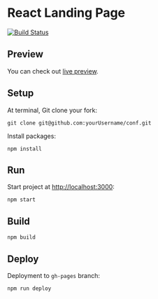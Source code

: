 # React Landing Page

[![Build Status](https://travis-ci.com/trainplane/react-ismailulasbayram.svg?token=8UxRpCzRgX9jXf4b3ENP&branch=master)](https://travis-ci.com/trainplane/react-ismailulasbayram)

## Preview

You can check out [live preview](https://trainplane.github.io/react-landing-page/).

## Setup

At terminal, Git clone your fork:

```
git clone git@github.com:yourUsername/conf.git
```

Install packages:

```
npm install
```

## Run

Start project at [http://localhost:3000](http://localhost:3000):

```
npm start
```

## Build

```
npm build
```

## Deploy

Deployment to `gh-pages` branch:

```
npm run deploy
```
